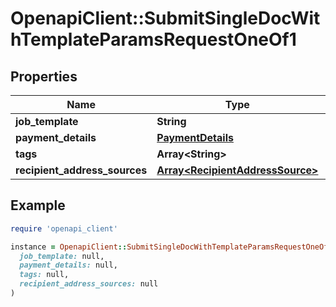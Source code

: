 # OpenapiClient::SubmitSingleDocWithTemplateParamsRequestOneOf1

## Properties

| Name | Type | Description | Notes |
| ---- | ---- | ----------- | ----- |
| **job_template** | **String** |  |  |
| **payment_details** | [**PaymentDetails**](PaymentDetails.md) |  | [optional] |
| **tags** | **Array&lt;String&gt;** |  | [optional] |
| **recipient_address_sources** | [**Array&lt;RecipientAddressSource&gt;**](RecipientAddressSource.md) |  |  |

## Example

```ruby
require 'openapi_client'

instance = OpenapiClient::SubmitSingleDocWithTemplateParamsRequestOneOf1.new(
  job_template: null,
  payment_details: null,
  tags: null,
  recipient_address_sources: null
)
```

